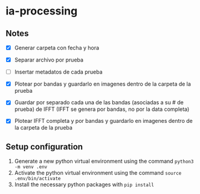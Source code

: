 # ia-processing

## Notes
- [x] Generar carpeta con fecha y hora
- [x] Separar archivo por prueba
- [ ] Insertar metadatos de cada prueba
- [x] Plotear por bandas y guardarlo en imagenes dentro de la carpeta de la prueba
- [x] Guardar por separado cada una de las bandas (asociadas a su # de prueba) de IFFT (IFFT se genera por bandas, no por la data completa)
- [x] Plotear IFFT completa y por bandas y guardarlo en imagenes dentro de la carpeta de la prueba


## Setup configuration
1. Generate a new python virtual environment using the command `python3 -m venv .env`
2. Activate the python virtual environment using the command `source .env/bin/activate`
3. Install the necessary python packages with `pip install`
